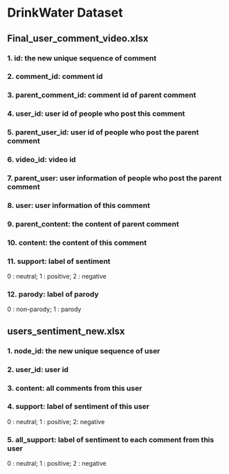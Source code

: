 # DrinkWater Dataset

## Final_user_comment_video.xlsx
### 1. id: the new unique sequence of comment
### 2. comment_id: comment id
### 3. parent_comment_id: comment id of parent comment
### 4. user_id: user id of people who post this comment
### 5. parent_user_id: user id of people who post the parent comment
### 6. video_id: video id
### 7. parent_user: user information of people who post the parent comment
### 8. user: user information of this comment
### 9. parent_content: the content of parent comment
### 10. content: the content of this comment
### 11. support: label of sentiment
0 : neutral;
1 : positive;
2 : negative
### 12. parody: label of parody
0 : non-parody;
1 : parody

## users_sentiment_new.xlsx
### 1. node_id: the new unique sequence of user
### 2. user_id: user id
### 3. content: all comments from this user
### 4. support: label of sentiment of this user
0 : neutral;
1 : positive;
2: negative
### 5. all_support: label of sentiment to each comment from this user
0 : neutral;
1 : positive;
2 : negative
